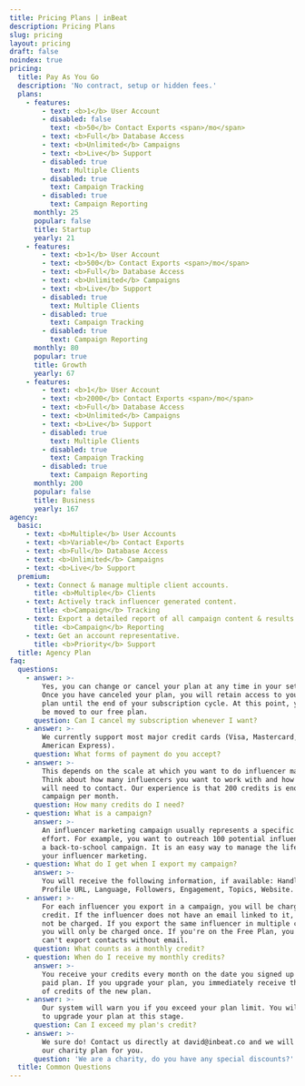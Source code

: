 ```yaml
---
title: Pricing Plans | inBeat
description: Pricing Plans
slug: pricing
layout: pricing
draft: false
noindex: true
pricing:
  title: Pay As You Go
  description: 'No contract, setup or hidden fees.'
  plans:
    - features:
        - text: <b>1</b> User Account
        - disabled: false
          text: <b>50</b> Contact Exports <span>/mo</span>
        - text: <b>Full</b> Database Access
        - text: <b>Unlimited</b> Campaigns
        - text: <b>Live</b> Support
        - disabled: true
          text: Multiple Clients
        - disabled: true
          text: Campaign Tracking
        - disabled: true
          text: Campaign Reporting
      monthly: 25
      popular: false
      title: Startup
      yearly: 21
    - features:
        - text: <b>1</b> User Account
        - text: <b>500</b> Contact Exports <span>/mo</span>
        - text: <b>Full</b> Database Access
        - text: <b>Unlimited</b> Campaigns
        - text: <b>Live</b> Support
        - disabled: true
          text: Multiple Clients
        - disabled: true
          text: Campaign Tracking
        - disabled: true
          text: Campaign Reporting
      monthly: 80
      popular: true
      title: Growth
      yearly: 67
    - features:
        - text: <b>1</b> User Account
        - text: <b>2000</b> Contact Exports <span>/mo</span>
        - text: <b>Full</b> Database Access
        - text: <b>Unlimited</b> Campaigns
        - text: <b>Live</b> Support
        - disabled: true
          text: Multiple Clients
        - disabled: true
          text: Campaign Tracking
        - disabled: true
          text: Campaign Reporting
      monthly: 200
      popular: false
      title: Business
      yearly: 167
agency:
  basic:
    - text: <b>Multiple</b> User Accounts
    - text: <b>Variable</b> Contact Exports
    - text: <b>Full</b> Database Access
    - text: <b>Unlimited</b> Campaigns
    - text: <b>Live</b> Support
  premium:
    - text: Connect & manage multiple client accounts.
      title: <b>Multiple</b> Clients
    - text: Actively track influencer generated content.
      title: <b>Campaign</b> Tracking
    - text: Export a detailed report of all campaign content & results.
      title: <b>Campaign</b> Reporting
    - text: Get an account representative.
      title: <b>Priority</b> Support
  title: Agency Plan
faq:
  questions:
    - answer: >-
        Yes, you can change or cancel your plan at any time in your settings.
        Once you have canceled your plan, you will retain access to your premium
        plan until the end of your subscription cycle. At this point, you will
        be moved to our free plan.
      question: Can I cancel my subscription whenever I want?
    - answer: >-
        We currently support most major credit cards (Visa, Mastercard, and
        American Express).
      question: What forms of payment do you accept?
    - answer: >-
        This depends on the scale at which you want to do influencer marketing.
        Think about how many influencers you want to work with and how many you
        will need to contact. Our experience is that 200 credits is enough for 1
        campaign per month.
      question: How many credits do I need?
    - question: What is a campaign?
      answer: >-
        An influencer marketing campaign usually represents a specific outreach
        effort. For example, you want to outreach 100 potential influencers for
        a back-to-school campaign. It is an easy way to manage the lifecycle of
        your influencer marketing.
    - question: What do I get when I export my campaign?
      answer: >-
        You will receive the following information, if available: Handle, Email,
        Profile URL, Language, Followers, Engagement, Topics, Website.
    - answer: >-
        For each influencer you export in a campaign, you will be charged 1
        credit. If the influencer does not have an email linked to it, you will
        not be charged. If you export the same influencer in multiple campaigns,
        you will only be charged once. If you're on the Free Plan, you still
        can't export contacts without email.
      question: What counts as a monthly credit?
    - question: When do I receive my monthly credits?
      answer: >-
        You receive your credits every month on the date you signed up for your
        paid plan. If you upgrade your plan, you immediately receive the number
        of credits of the new plan.
    - answer: >-
        Our system will warn you if you exceed your plan limit. You will be able
        to upgrade your plan at this stage.
      question: Can I exceed my plan's credit?
    - answer: >-
        We sure do! Contact us directly at david@inbeat.co and we will unlock
        our charity plan for you.
      question: 'We are a charity, do you have any special discounts?'
  title: Common Questions
---
```

